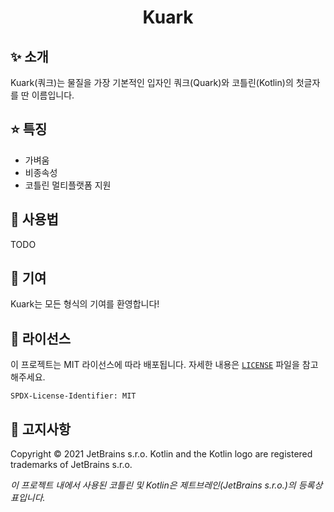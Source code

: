 <h1 align="center">Kuark</h1>

## ✨ 소개
Kuark(쿼크)는 물질을 가장 기본적인 입자인 쿼크(Quark)와 코틀린(Kotlin)의 첫글자를 딴 이름입니다.

## ⭐ 특징 
 - 가벼움
 - 비종속성
 - 코틀린 멀티플랫폼 지원

## 🔰 사용법
TODO

## 🙌 기여
Kuark는 모든 형식의 기여를 환영합니다!

## 📜 라이선스
이 프로젝트는 MIT 라이선스에 따라 배포됩니다. 자세한 내용은 [`LICENSE`][LINK_LICENSE] 파일을 참고해주세요.

```
SPDX-License-Identifier: MIT
```

## 💬 고지사항
Copyright © 2021 JetBrains s.r.o. Kotlin and the Kotlin logo are registered trademarks of JetBrains s.r.o.

*이 프로젝트 내에서 사용된 코틀린 및 Kotlin은 제트브레인(JetBrains s.r.o.)의 등록상표입니다.*

<!-- 변수 -->
[LINK_LICENSE]: ./LICENSE
